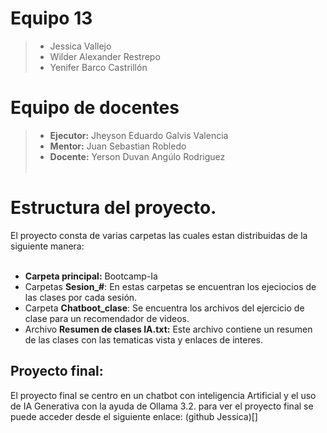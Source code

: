 # Equipo 13
> * Jessica Vallejo  
> * Wilder Alexander Restrepo  
> * Yenifer Barco Castrillón  

# Equipo de docentes
> * **Ejecutor:** Jheyson Eduardo Galvis Valencia
> * **Mentor:** Juan Sebastian Robledo
> * **Docente:** Yerson Duvan Angúlo Rodriguez
<br><br>
# Estructura del proyecto.<br>
El proyecto consta de varias carpetas las cuales estan distribuidas de la siguiente manera:<br><br>

* **Carpeta principal:** Bootcamp-Ia
* Carpetas **Sesion_#**: En estas carpetas se encuentran los ejeciocios de las clases por cada sesión.
* Carpeta **Chatboot_clase**: Se encuentra los archivos del ejercicio de clase para un recomendador de videos.
* Archivo **Resumen de clases IA.txt:** Este archivo contiene un resumen de las clases con las tematicas vista y enlaces de interes.

 ## Proyecto final: <br>
 El proyecto final se centro en un chatbot con inteligencia Artificial y el uso de IA Generativa con la ayuda de Ollama 3.2. para ver el proyecto final se puede acceder desde el siguiente enlace: (github Jessica)[]









